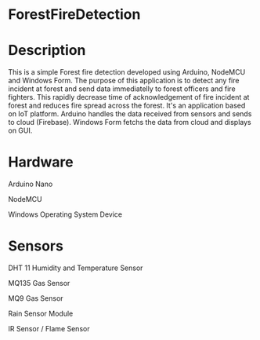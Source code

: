 # ForestFireDetection

# Description
This is a simple Forest fire detection developed using Arduino, NodeMCU and Windows Form. The purpose of this application is to detect any fire incident at forest and send data immediatelly to forest officers and fire fighters. This rapidly decrease time of acknowledgement of fire incident at forest and reduces fire spread across the forest. It's an application based on IoT platform. Arduino handles the data received from sensors and sends to cloud (Firebase). Windows Form fetchs the data from cloud and displays on GUI.

# Hardware
Arduino Nano  

NodeMCU  

Windows Operating System Device  


# Sensors

DHT 11 Humidity and Temperature Sensor  

MQ135 Gas Sensor

MQ9 Gas Sensor

Rain Sensor Module

IR Sensor / Flame Sensor

